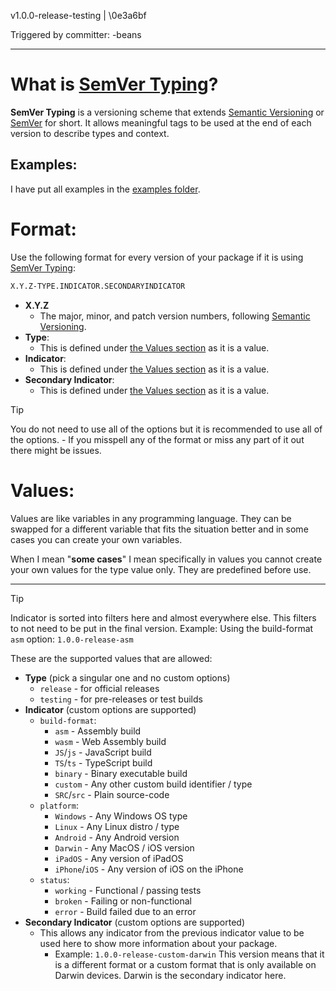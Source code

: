 v1.0.0-release-testing | \0e3a6bf

Triggered by committer: -beans

---

# What is [SemVer Typing](./VERSIONING.md)?
**SemVer Typing** is a versioning scheme that extends [Semantic Versioning](https://semver.org) or [SemVer](https://semver.org) for short. It allows meaningful tags to be used at the end of each version to describe types and context.

## Examples:
I have put all examples in the [examples folder](../examples/).

# Format:
Use the following format for every version of your package if it is using [SemVer Typing](./VERSIONING.md):

```md
X.Y.Z-TYPE.INDICATOR.SECONDARYINDICATOR
```

- **X.Y.Z**
	- The major, minor, and patch version numbers, following [Semantic Versioning](https://semver.org/#semantic-versioning-specification).
- **Type**:
	- This is defined under [the Values section](https://github.com/monitio/SemVer-Typing/blob/main/src/VERSIONING.md#values) as it is a value.
- **Indicator**:
	- This is defined under [the Values section](https://github.com/monitio/SemVer-Typing/blob/main/src/VERSIONING.md#values) as it is a value.
- **Secondary Indicator**:
	- This is defined under [the Values section](https://github.com/monitio/SemVer-Typing/blob/main/src/VERSIONING.md#values) as it is a value.

> [!TIP]
> You do not need to use all of the options but it is recommended to use all of the options. - If you misspell any of the format or miss any part of it out there might be issues.
# Values:
Values are like variables in any programming language. They can be swapped for a different variable that fits the situation better and in some cases you can create your own variables.

When I mean "**some cases**" I mean specifically in values you cannot create your own values for the type value only. They are predefined before use.

---

> [!TIP]
> Indicator is sorted into filters here and almost everywhere else. This filters to not need to be put in the final version. Example: Using the build-format `asm` option: `1.0.0-release-asm`

These are the supported values that are allowed:
- **Type** (pick a singular one and no custom options)
	- `release`  - for official releases
	- `testing` - for pre-releases or test builds
- **Indicator** (custom options are supported)
	- `build-format`:
		- `asm` - Assembly build
		- `wasm` - Web Assembly build
		- `JS`/`js` - JavaScript build
		- `TS`/`ts` - TypeScript build
		- `binary` - Binary executable build
		- `custom` - Any other custom build identifier / type
		- `SRC`/`src` - Plain source-code
	- `platform`:
		- `Windows` - Any Windows OS type
		- `Linux` - Any Linux distro / type
		- `Android` - Any Android version
		- `Darwin` - Any MacOS / iOS version
		- `iPadOS` - Any version of iPadOS
		- `iPhone`/`iOS` - Any version of iOS on the iPhone
	- `status`:
		- `working` - Functional / passing tests
		- `broken` - Failing or non-functional
		- `error` - Build failed due to an error
- **Secondary Indicator** (custom options are supported)
	-  This allows any indicator from the previous indicator value to be used here to show more information about your package.
		- Example: `1.0.0-release-custom-darwin` This version means that it is a different format or a custom format that is only available on Darwin devices. Darwin is the secondary indicator here.

